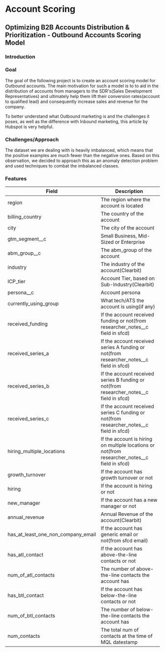 # Account Scoring

## Optimizing B2B Accounts Distribution & Prioritization - Outbound Accounts Scoring Model

### Introduction

### Goal

The goal of the following project is to create an account scoring model for Outbound accounts. The main motivation for such a model is to to aid in the distribution of accounts from managers to the SDR's(Sales Development Representatives) and ultimately help them lift their conversion rates(account to qualified lead) and consequently increase sales and revenue for the company.

To better understand what Outbound marketing is and the challenges it poses, as well as the difference with Inbound marketing, this article by Hubspot is very helpful.

### Challenges/Approach

The dataset we are dealing with is heavily imbalanced, which means that the positive examples are much fewer than the negative ones. Based on this observation, we decided to approach this as an anomaly detection problem and used techniques to combat the imbalanced classes.

### Features

| Field | Description |
|-------|-------------|
|region |The region where the account is located|
|billing_country|The country of the account|
|city|The city of the account|
|gtm_segment__c|Small Business, Mid-Sized or Enterprise|
|abm_group__c|The abm_group of the account|
|industry|The industry of the account(Clearbit)|
|ICP_tier|Account Tier, based on  Sub-Industry(Clearbit)|
|persona__c|Account persona|
|currently_using_group|What tech/ATS the account is using(if any)|
|received_funding|If the account received funding or not(from researcher_notes__c field in sfcd)|
received_series_a|If the account received series A funding or not(from researcher_notes__c field in sfcd)|
|received_series_b|If the account received series B funding or not(from researcher_notes__c field in sfcd)|
|received_series_c|If the account received series C funding or not(from researcher_notes__c field in sfcd)|
|hiring_multiple_locations|If the account is hiring on multiple locations or not(from researcher_notes__c field in sfcd)|
|growth_turnover|If the account has growth turnover or not|
|hiring|If the account is hiring or not|
|new_manager|If the account has a new manager or not|
|annual_revenue|Annual Revenue of the account(Clearbit)|
|has_at_least_one_non_company_email|If the account has generic email or not(from sfcd email)|
|has_atl_contact|If the account has above-the-line contacts or not|
|num_of_atl_contacts|The number of above-the-line contacts the account has|
|has_btl_contact|If the account has below-the-line contacts or not|
|num_of_btl_contacts|The number of below-the-line contacts the account has|
|num_contacts|The total num of contacts at the time of MQL datestamp|
